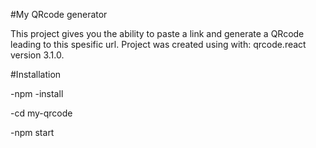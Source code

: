#My QRcode generator

This project gives you the ability to paste a link and generate a QRcode leading to this spesific url.
Project was created using with: qrcode.react version 3.1.0.

#Installation 

-npm -install

-cd my-qrcode

-npm start

